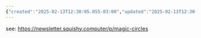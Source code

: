 ```yaml
---
{"created":"2025-02-13T12:30:05.055-03:00","updated":"2025-02-13T12:30:59.793-03:00","tags":["concept","design","player","game","gamedesign","🌱"],"dg-publish":true,"notestage":["🌱"],"permalink":"/concepts/design/magic-circle/","dgPassFrontmatter":true}
---
```


see: https://newsletter.squishy.computer/p/magic-circles